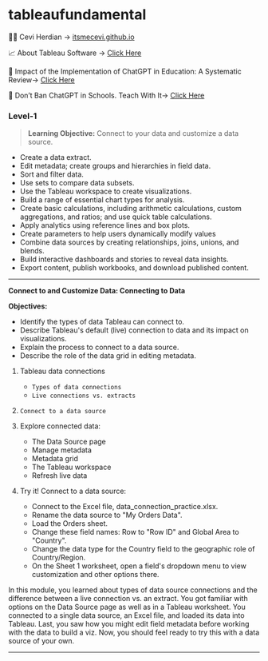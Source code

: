 # tableaufundamental

🤷‍♂️ Cevi Herdian -> [itsmecevi.github.io](https://itsmecevi.github.io/) 

📈 About Tableau Software -> [Click Here](https://www.tableau.com/about)

🏫 Impact of the Implementation of ChatGPT in Education: A Systematic Review-> [Click Here](https://www.mdpi.com/2073-431X/12/8/153)

🤖 Don’t Ban ChatGPT in Schools. Teach With It-> [Click Here](https://www.nytimes.com/2023/01/12/technology/chatgpt-schools-teachers.html)

### Level-1

> **Learning Objective:**
> Connect to your data and customize a data source.
* Create a data extract.
* Edit metadata; create groups and hierarchies in field data.
* Sort and filter data.
* Use sets to compare data subsets.
* Use the Tableau workspace to create visualizations.
* Build a range of essential chart types for analysis.
* Create basic calculations, including arithmetic calculations, custom aggregations, and ratios; and use quick table calculations.
* Apply analytics using reference lines and box plots.
* Create parameters to help users dynamically modify values
* Combine data sources by creating relationships, joins, unions, and blends.
* Build interactive dashboards and stories to reveal data insights.
* Export content, publish workbooks, and download published content.
____




**Connect to and Customize Data: Connecting to Data**

**Objectives:**

* Identify the types of data Tableau can connect to.
* Describe Tableau's default (live) connection to data and its impact on visualizations.
* Explain the process to connect to a data source.
* Describe the role of the data grid in editing metadata.

1.  Tableau data connections

    * `Types of data connections`
    * `Live connections vs. extracts`

2. `Connect to a data source`

3. Explore connected data:
   * The Data Source page
   * Manage metadata
   * Metadata grid
   * The Tableau workspace
   * Refresh live data
  
4. Try it! Connect to a data source:
   * Connect to the Excel file, data_connection_practice.xlsx.
   * Rename the data source to "My Orders Data".
   * Load the Orders sheet.
   * Change these field names: Row to "Row ID" and Global Area to "Country".
   * Change the data type for the Country field to the geographic role of Country/Region.
   * On the Sheet 1 worksheet, open a field's dropdown menu to view customization and other options there.

In this module, you learned about types of data source connections and the difference between a live connection vs. an extract. 
You got familiar with options on the Data Source page as well as in a Tableau worksheet. 
You connected to a single data source, an Excel file, and loaded its data into Tableau. 
Last, you saw how you might edit field metadata before working with the data to build a viz. 
Now, you should feel ready to try this with a data source of your own.

_____



